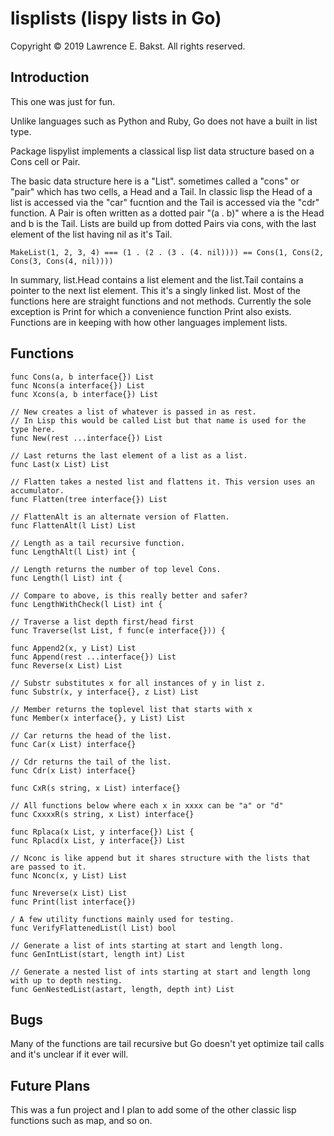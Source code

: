 # lisplists (lispy lists in Go)

Copyright © 2019 Lawrence E. Bakst. All rights reserved.

## Introduction

This one was just for fun.

Unlike languages such as Python and Ruby, Go does not have a built in list type.

Package lispylist implements a classical lisp list data structure based on a Cons cell or Pair. 

The basic data structure here is a "List". sometimes called a "cons" or "pair" which has two cells, a Head and a Tail. In classic lisp the Head of a list is accessed via the "car" fucntion and the Tail is accessed via the "cdr" function. A Pair is often written as a dotted pair "(a . b)" where a is the Head and b is the Tail. Lists are build up from dotted Pairs via cons, with the last element of the list having nil as it's Tail.

    MakeList(1, 2, 3, 4) === (1 . (2 . (3 . (4. nil)))) == Cons(1, Cons(2, Cons(3, Cons(4, nil))))
    
In summary, list.Head contains a list element and the list.Tail contains a pointer to the next list element. This it's a singly linked list. Most of the functions here are straight functions and not methods. Currently the sole exception is Print for which a convenience function Print also exists. Functions are in keeping with how other languages implement lists.


## Functions
	func Cons(a, b interface{}) List
	func Ncons(a interface{}) List
	func Xcons(a, b interface{}) List
	
	// New creates a list of whatever is passed in as rest.
	// In Lisp this would be called List but that name is used for the type here.
	func New(rest ...interface{}) List
	
	// Last returns the last element of a list as a list.
	func Last(x List) List
	
	// Flatten takes a nested list and flattens it. This version uses an accumulator.
	func Flatten(tree interface{}) List
	
	// FlattenAlt is an alternate version of Flatten.
	func FlattenAlt(l List) List
	
	// Length as a tail recursive function.
	func LengthAlt(l List) int {
	
	// Length returns the number of top level Cons.
	func Length(l List) int {
	
	// Compare to above, is this really better and safer?
	func LengthWithCheck(l List) int {
	
	// Traverse a list depth first/head first
	func Traverse(lst List, f func(e interface{})) {
	
	func Append2(x, y List) List
	func Append(rest ...interface{}) List
	func Reverse(x List) List
	
	// Substr substitutes x for all instances of y in list z.
	func Substr(x, y interface{}, z List) List
	
	// Member returns the toplevel list that starts with x
	func Member(x interface{}, y List) List 

	// Car returns the head of the list.
	func Car(x List) interface{}
	
	// Cdr returns the tail of the list.
	func Cdr(x List) interface{}
	
	func CxR(s string, x List) interface{}
	
	// All functions below where each x in xxxx can be "a" or "d"
	func CxxxxR(s string, x List) interface{}
	
	func Rplaca(x List, y interface{}) List {
	func Rplacd(x List, y interface{}) List
	
	// Nconc is like append but it shares structure with the lists that are passed to it.
	func Nconc(x, y List) List
	
	func Nreverse(x List) List
	func Print(list interface{})
	
	/ A few utility functions mainly used for testing.
	func VerifyFlattenedList(l List) bool
	
	// Generate a list of ints starting at start and length long.
	func GenIntList(start, length int) List
	
	// Generate a nested list of ints starting at start and length long with up to depth nesting.
	func GenNestedList(astart, length, depth int) List


## Bugs
Many of the functions are tail recursive but Go doesn't yet optimize tail calls and it's unclear if it ever will.

## Future Plans
This was a fun project and I plan to add some of the other classic lisp functions such as map, and so on.


